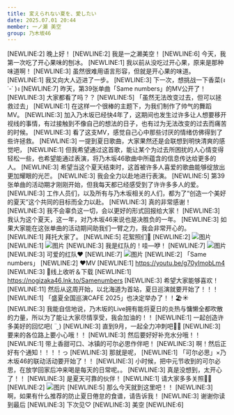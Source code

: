 ```yaml
---
title: 変えられない夏を、愛したい
date: 2025.07.01 20:44
member: 一ノ瀬 美空
group: 乃木坂46
---
```


[NEWLINE:2]
晚上好！
[NEWLINE:2]
我是一之濑美空！
[NEWLINE:6]
今天，我第一次吃了开心果味的刨冰。
[NEWLINE:1]
我以前从没吃过开心果，原来是那种味道啊！
[NEWLINE:3]
虽然很难用语言形容，但就是开心果的味道。
[NEWLINE:1]
我又向大人迈进了一步。
[NEWLINE:3]
下一次，想挑战一下香菜(ง ˙-˙ )ง
[NEWLINE:7]
昨天，第39张单曲「Same numbers」的MV公开了！
[NEWLINE:3]
大家都看了吗？？
[NEWLINE:5]
「虽然无法改变过去，但可以拯救过去」
[NEWLINE:1]
在这样一个很棒的主题下，为我们制作了帅气的舞蹈MV。
[NEWLINE:3]
加入乃木坂已经快4年了，这期间也发生过许多让人想要移开视线的事情，有过接触到不像自己的想法的日子，也有过为无法改变的过去而痛苦的时候。
[NEWLINE:3]
看了这支MV，感觉自己心中那些讨厌的情绪仿佛得到了些许拯救。
[NEWLINE:3]
一提到夏日歌曲，大家果然还是会联想到明快清爽的感觉吧，
[NEWLINE:1]
但我希望通过这首歌，能让某个为过去所困扰的人心情变得轻松一些，也希望能通过表演，将乃木坂46歌曲中所蕴含的信息传达给更多的人。
[NEWLINE:3]
希望当这个夏天结束时，这首被许多人喜爱的歌曲能够绽放出更加耀眼的光芒。
[NEWLINE:3]
我会全力以赴地进行表演。
[NEWLINE:5]
第39张单曲的活动期才刚刚开始，但我每天都已经感受到了许许多多人的爱。
[NEWLINE:3]
工作人员们，以及所有与乃木坂相关的人们，都为了“创造一个美好的夏天”这个共同的目标而全力以赴。
[NEWLINE:3]
真的非常感谢！
[NEWLINE:3]
我不会辜负这一切，会以更好的形式回报给大家！
[NEWLINE:3]
我认为这个夏天，这一年，对乃木坂46来说也是决胜负的一年。
[NEWLINE:3]
如果大家能在这张单曲的活动期间助我们一臂之力，我会非常开心的。
[NEWLINE:1]
拜托大家了。
[NEWLINE:5]
花絮照们📸
[NEWLINE:2]
![图片](https://www.nogizaka46.com/files/46/diary/n46/MEMBER/moblog/202507/mobjbG2TS.jpg)
[NEWLINE:1]
![图片](https://www.nogizaka46.com/files/46/diary/n46/MEMBER/moblog/202507/mobRxk1l9.jpg)
[NEWLINE:3]
我是红队的！哇—咿！
[NEWLINE:7]
![图片](https://www.nogizaka46.com/files/46/diary/n46/MEMBER/moblog/202507/mobnucJBb.png)
[NEWLINE:3]
可爱的红队❤️
[NEWLINE:7]
![图片](https://www.nogizaka46.com/files/46/diary/n46/MEMBER/moblog/202507/mobjyhsQu.jpg)
[NEWLINE:2]
「Same numbers」
[NEWLINE:2]
❤️MV
[NEWLINE:1]
https://youtu.be/g70yImobLm4
[NEWLINE:3]
💙线上收听＆下载
[NEWLINE:1]
https://nogizaka46.lnk.to/Samenumbers
[NEWLINE:3]
希望大家能够喜欢！
[NEWLINE:11]
然后从这周开始，以北海道为首站，夏日巡演就要开始了！！！
[NEWLINE:1]
「盛夏全国巡演CAFE 2025」也决定举办了！！🏖☀️
[NEWLINE:3]
我能自信地说，乃木坂的Live拥有能将夏日的炎热与慵懒全都吹散的力量，所以为了能让大家尽情享受，我会加油的！！
[NEWLINE:1]
一起创造许多美好的回忆吧( ¨̮ )
[NEWLINE:3]
直到9月，一起全力冲刺吧💪🏻
[NEWLINE:3]
要来的各位路上要小心哦！！
[NEWLINE:3]
然后要好好补充水分哦！！
[NEWLINE:1]
带上香甜可口、冰镇的可尔必思作伴吧！
[NEWLINE:3]
啊！然后正好有个通知！！！！っ
[NEWLINE:3]
那就是呢，
[NEWLINE:1]
「可尔必思」×乃木坂46的联动活动要开始了！！
[NEWLINE:3]
小时候，把中元节收到的可尔必思，在放学回家后冲来喝是每天的日常呢。。
[NEWLINE:3]
真是没想到，太开心了！！
[NEWLINE:3]
是夏天可靠的伙伴！
[NEWLINE:1]
请大家多多关照✌🏻
[NEWLINE:2]
![图片](https://www.nogizaka46.com/files/46/diary/n46/MEMBER/moblog/202507/mob9BV298.jpg)
[NEWLINE:5]
那么今天就到这里吧！！
[NEWLINE:3]
啊，如果有什么推荐的防止夏日倦怠的食谱，请告诉我！
[NEWLINE:3]
谢谢你读到最后
[NEWLINE:3]
下次见♡
[NEWLINE:3]
美空
[NEWLINE:6]